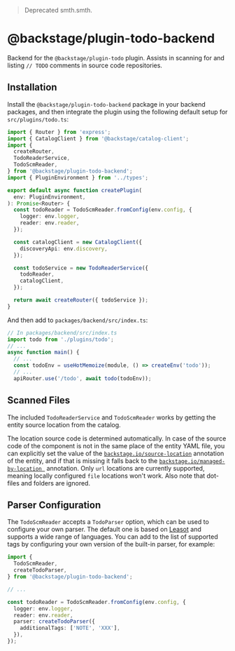 > Deprecated smth.smth.

# @backstage/plugin-todo-backend

Backend for the `@backstage/plugin-todo` plugin. Assists in scanning for and listing `// TODO` comments in source code repositories.

## Installation

Install the `@backstage/plugin-todo-backend` package in your backend packages, and then integrate the plugin using the following default setup for `src/plugins/todo.ts`:

```ts
import { Router } from 'express';
import { CatalogClient } from '@backstage/catalog-client';
import {
  createRouter,
  TodoReaderService,
  TodoScmReader,
} from '@backstage/plugin-todo-backend';
import { PluginEnvironment } from '../types';

export default async function createPlugin(
  env: PluginEnvironment,
): Promise<Router> {
  const todoReader = TodoScmReader.fromConfig(env.config, {
    logger: env.logger,
    reader: env.reader,
  });

  const catalogClient = new CatalogClient({
    discoveryApi: env.discovery,
  });

  const todoService = new TodoReaderService({
    todoReader,
    catalogClient,
  });

  return await createRouter({ todoService });
}
```

And then add to `packages/backend/src/index.ts`:

```js
// In packages/backend/src/index.ts
import todo from './plugins/todo';
// ...
async function main() {
  // ...
  const todoEnv = useHotMemoize(module, () => createEnv('todo'));
  // ...
  apiRouter.use('/todo', await todo(todoEnv));
```

## Scanned Files

The included `TodoReaderService` and `TodoScmReader` works by getting the entity source location from the catalog.

The location source code is determined automatically. In case of the source code of the component is not in the same place of the entity YAML file, you can explicitly set the value of the [`backstage.io/source-location`](https://backstage.io/docs/features/software-catalog/well-known-annotations#backstageiosource-location) annotation of the entity, and if that is missing it falls back to the [`backstage.io/managed-by-location `](https://backstage.io/docs/features/software-catalog/well-known-annotations#backstageiomanaged-by-location) annotation. Only `url` locations are currently supported, meaning locally configured `file` locations won't work. Also note that dot-files and folders are ignored.

## Parser Configuration

The `TodoScmReader` accepts a `TodoParser` option, which can be used to configure your own parser. The default one is based on [Leasot](https://github.com/pgilad/leasot) and supports a wide range of languages. You can add to the list of supported tags by configuring your own version of the built-in parser, for example:

```ts
import {
  TodoScmReader,
  createTodoParser,
} from '@backstage/plugin-todo-backend';

// ...

const todoReader = TodoScmReader.fromConfig(env.config, {
  logger: env.logger,
  reader: env.reader,
  parser: createTodoParser({
    additionalTags: ['NOTE', 'XXX'],
  }),
});
```
